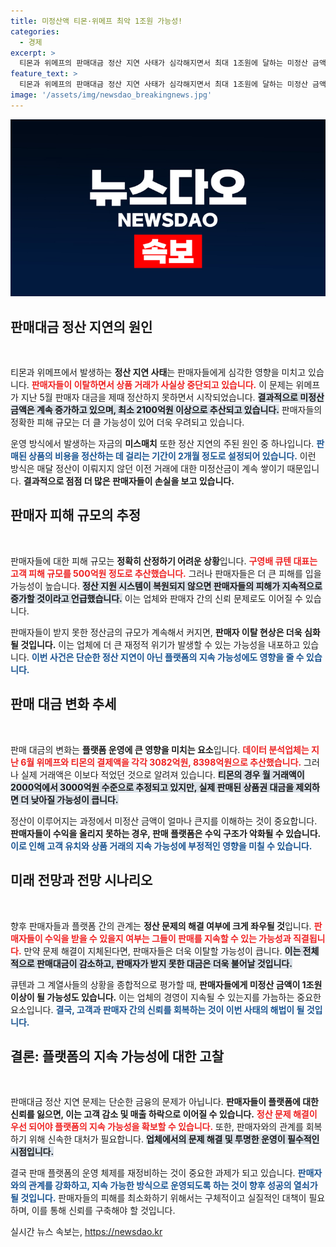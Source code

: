 ```yaml
---
title: 미정산액 티몬·위메프 최악 1조원 가능성!
categories:
  - 경제
excerpt: >
  티몬과 위메프의 판매대금 정산 지연 사태가 심각해지면서 최대 1조원에 달하는 미정산 금액 우려가 커지고 있다. 판매자들의 이탈로 거래 중단이 이어지고, 정부는 피해 규모 증가를 예고했다. 이 상황이 어떻게 전개될지 주목해야 할 때!
feature_text: >
  티몬과 위메프의 판매대금 정산 지연 사태가 심각해지면서 최대 1조원에 달하는 미정산 금액 우려가 커지고 있다. 판매자들의 이탈로 거래 중단이 이어지고, 정부는 피해 규모 증가를 예고했다. 이 상황이 어떻게 전개될지 주목해야 할 때!
image: '/assets/img/newsdao_breakingnews.jpg'
---
```


<p><img src="/assets/img/newsdao_breakingnews.jpg" alt="ranknews 속보" /></p>

<h2 data-ke-size="size26">판매대금 정산 지연의 원인</h2>

<p data-ke-size="size16">&nbsp;</p>

<p>티몬과 위메프에서 발생하는 <b>정산 지연 사태</b>는 판매자들에게 심각한 영향을 미치고 있습니다. <b><span style="color: #ee2323;">판매자들이 이탈하면서 상품 거래가 사실상 중단되고 있습니다.</span></b> 이 문제는 위메프가 지난 5월 판매자 대금을 제때 정산하지 못하면서 시작되었습니다. <b><span style="background-color: #21538527;">결과적으로 미정산 금액은 계속 증가하고 있으며, 최소 2100억원 이상으로 추산되고 있습니다.</span></b> 판매자들의 정확한 피해 규모는 더 클 가능성이 있어 더욱 우려되고 있습니다. </p>

<p>운영 방식에서 발생하는 자금의 <b>미스매치</b> 또한 정산 지연의 주된 원인 중 하나입니다. <b><span style="color: #1a5490;">판매된 상품의 비용을 정산하는 데 걸리는 기간이 2개월 정도로 설정되어 있습니다.</span></b> 이런 방식은 매달 정산이 이뤄지지 않던 이전 거래에 대한 미정산금이 계속 쌓이기 때문입니다. <b>결과적으로 점점 더 많은 판매자들이 손실을 보고 있습니다.</b></p>

<h2 data-ke-size="size26">판매자 피해 규모의 추정</h2>

<p data-ke-size="size16">&nbsp;</p>

<p>판매자들에 대한 피해 규모는 <b>정확히 산정하기 어려운 상황</b>입니다. <b><span style="color: #ee2323;">구영배 큐텐 대표는 고객 피해 규모를 500억원 정도로 추산했습니다.</span></b> 그러나 판매자들은 더 큰 피해를 입을 가능성이 높습니다. <b><span style="background-color: #21538527;">정산 지원 시스템이 복원되지 않으면 판매자들의 피해가 지속적으로 증가할 것이라고 언급했습니다.</span></b> 이는 업체와 판매자 간의 신뢰 문제로도 이어질 수 있습니다. </p>

<p>판매자들이 받지 못한 정산금의 규모가 계속해서 커지면, <b>판매자 이탈 현상은 더욱 심화될 것입니다.</b> 이는 업체에 더 큰 재정적 위기가 발생할 수 있는 가능성을 내포하고 있습니다. <b><span style="color: #1a5490;">이번 사건은 단순한 정산 지연이 아닌 플랫폼의 지속 가능성에도 영향을 줄 수 있습니다.</span></b> </p>

<h2 data-ke-size="size26">판매 대금 변화 추세</h2>

<p data-ke-size="size16">&nbsp;</p>

<p>판매 대금의 변화는 <b>플랫폼 운영에 큰 영향을 미치는 요소</b>입니다. <b><span style="color: #ee2323;">데이터 분석업체는 지난 6월 위메프와 티몬의 결제액을 각각 3082억원, 8398억원으로 추산했습니다.</span></b> 그러나 실제 거래액은 이보다 적었던 것으로 알려져 있습니다. <b><span style="background-color: #21538527;">티몬의 경우 월 거래액이 2000억에서 3000억원 수준으로 추정되고 있지만, 실제 판매된 상품권 대금을 제외하면 더 낮아질 가능성이 큽니다.</span></b> </p>

<p>정산이 이루어지는 과정에서 미정산 금액이 얼마나 큰지를 이해하는 것이 중요합니다. <b>판매자들이 수익을 올리지 못하는 경우, 판매 플랫폼은 수익 구조가 악화될 수 있습니다.</b> <b><span style="color: #1a5490;">이로 인해 고객 유치와 상품 거래의 지속 가능성에 부정적인 영향을 미칠 수 있습니다.</span></b> </p>

<h2 data-ke-size="size26">미래 전망과 전망 시나리오</h2>

<p data-ke-size="size16">&nbsp;</p>

<p>향후 판매자들과 플랫폼 간의 관계는 <b>정산 문제의 해결 여부에 크게 좌우될 것</b>입니다. <b><span style="color: #ee2323;">판매자들이 수익을 받을 수 있을지 여부는 그들이 판매를 지속할 수 있는 가능성과 직결됩니다.</span></b> 만약 문제 해결이 지체된다면, 판매자들은 더욱 이탈할 가능성이 큽니다. <b><span style="background-color: #21538527;">이는 전체적으로 판매대금이 감소하고, 판매자가 받지 못한 대금은 더욱 불어날 것입니다.</span></b> </p>

<p>큐텐과 그 계열사들의 상황을 종합적으로 평가할 때, <b>판매자들에게 미정산 금액이 1조원 이상이 될 가능성도 있습니다.</b> 이는 업체의 경영이 지속될 수 있는지를 가늠하는 중요한 요소입니다. <b><span style="color: #1a5490;">결국, 고객과 판매자 간의 신뢰를 회복하는 것이 이번 사태의 해법이 될 것입니다.</span></b></p>

<h2 data-ke-size="size26">결론: 플랫폼의 지속 가능성에 대한 고찰</h2>

<p data-ke-size="size16">&nbsp;</p>

<p>판매대금 정산 지연 문제는 단순한 금융의 문제가 아닙니다. <b>판매자들이 플랫폼에 대한 신뢰를 잃으면, 이는 고객 감소 및 매출 하락으로 이어질 수 있습니다.</b> <b><span style="color: #ee2323;">정산 문제 해결이 우선 되어야 플랫폼의 지속 가능성을 확보할 수 있습니다.</span></b> 또한, 판매자와의 관계를 회복하기 위해 신속한 대처가 필요합니다. <b><span style="background-color: #21538527;">업체에서의 문제 해결 및 투명한 운영이 필수적인 시점입니다.</span></b></p>

<p>결국 판매 플랫폼의 운영 체제를 재정비하는 것이 중요한 과제가 되고 있습니다. <b><span style="color: #1a5490;">판매자와의 관계를 강화하고, 지속 가능한 방식으로 운영되도록 하는 것이 향후 성공의 열쇠가 될 것입니다.</span></b> 판매자들의 피해를 최소화하기 위해서는 구체적이고 실질적인 대책이 필요하며, 이를 통해 신뢰를 구축해야 할 것입니다.</p>
실시간 뉴스 속보는, <a href="https://newsdao.kr" rel="dofollow">https://newsdao.kr</a>


